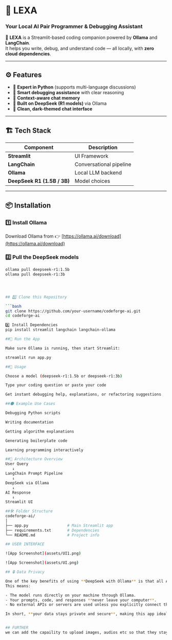 # 🧠 LEXA 
### Your Local AI Pair Programmer & Debugging Assistant  

🚀 **LEXA** is a Streamlit-based coding companion powered by **Ollama** and **LangChain**.  
It helps you write, debug, and understand code — all locally, with **zero cloud dependencies**.  

---

## ⚙️ Features  

- 🐍 **Expert in Python** (supports multi-language discussions)  
- 🐞 **Smart debugging assistance** with clear reasoning  
- 🧩 **Context-aware chat memory**  
- 🧠 **Built on DeepSeek (R1 models)** via Ollama  
- 💬 **Clean, dark-themed chat interface**  

---

## 🏗️ Tech Stack  

| Component | Description |
|------------|-------------|
| **Streamlit** | UI Framework |
| **LangChain** | Conversational pipeline |
| **Ollama** | Local LLM backend |
| **DeepSeek R1 (1.5B / 3B)** | Model choices |

---

## 📦 Installation  

### 1️⃣ Install Ollama  
Download Ollama from 👉 [https://ollama.ai/download](https://ollama.ai/download)

### 2️⃣ Pull the DeepSeek models  
```bash
ollama pull deepseek-r1:1.5b
ollama pull deepseek-r1:3b




## 3️⃣ Clone this Repository

```bash
git clone https://github.com/your-username/codeforge-ai.git
cd codeforge-ai

4️⃣ Install Dependencies
pip install streamlit langchain langchain-ollama

##🚀 Run the App

Make sure Ollama is running, then start Streamlit:

streamlit run app.py

##🧩 Usage

Choose a model (deepseek-r1:1.5b or deepseek-r1:3b)

Type your coding question or paste your code

Get instant debugging help, explanations, or refactoring suggestions

##🌑 Example Use Cases

Debugging Python scripts

Writing documentation

Getting algorithm explanations

Generating boilerplate code

Learning programming interactively

##🧠 Architecture Overview
User Query 
   ↓
LangChain Prompt Pipeline 
   ↓
DeepSeek via Ollama 
   ↓
AI Response 
   ↓
Streamlit UI

##🛠️ Folder Structure
codeforge-ai/
│
├── app.py                 # Main Streamlit app
├── requirements.txt       # Dependencies
└── README.md              # Project info

## USER INTERFACE

![App Screenshot](assets/UI1.png)

![App Screenshot](assets/UI.png)

## 🔒 Data Privacy

One of the key benefits of using **DeepSeek with Ollama** is that all AI processing happens **locally on your device** — not in the cloud.  
This means:

- The model runs directly on your machine through Ollama.  
- Your prompts, code, and responses **never leave your computer**.  
- No external APIs or servers are used unless you explicitly connect them.  

In short, **your data stays private and secure**, making this app ideal for developers who value privacy while leveraging AI.


## FURTHER 
we can add the capaility to upload images, audios etc so that they stay on edge and your data satys private.